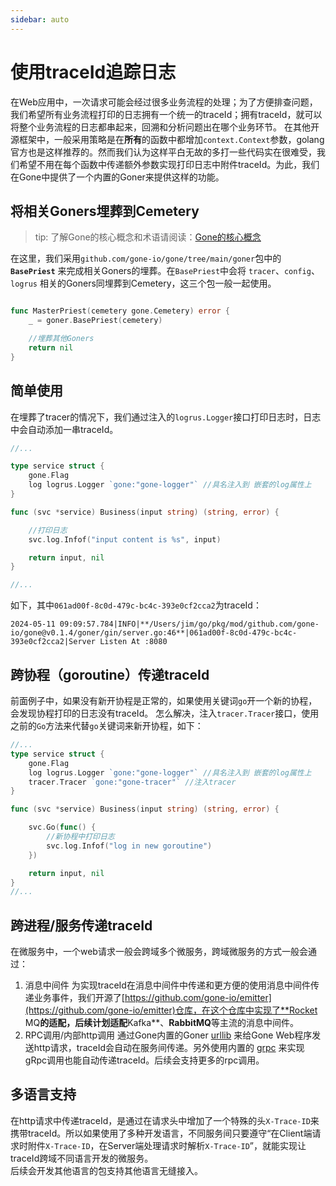 ```yaml
---
sidebar: auto
---
```


# 使用traceId追踪日志
在Web应用中，一次请求可能会经过很多业务流程的处理；为了方便排查问题，我们希望所有业务流程打印的日志拥有一个统一的traceId；拥有traceId，就可以将整个业务流程的日志都串起来，回溯和分析问题出在哪个业务环节。
在其他开源框架中，一般采用策略是在**所有**的函数中都增加`context.Context`参数，golang官方也是这样推荐的。然而我们认为这样平白无故的多打一些代码实在很难受，我们希望不用在每个函数中传递额外参数实现打印日志中附件traceId。为此，我们在Gone中提供了一个内置的Goner来提供这样的功能。

## 将相关Goners埋葬到Cemetery
> tip: 了解Gone的核心概念和术语请阅读：[Gone的核心概念](https://goner.fun/zh/guide/core-concept.html)

在这里，我们采用`github.com/gone-io/gone/tree/main/goner`包中的 **`BasePriest`** 来完成相关Goners的埋葬。在`BasePriest`中会将 `tracer`、`config`、`logrus` 相关的Goners同埋葬到Cemetery，这三个包一般一起使用。

```go

func MasterPriest(cemetery gone.Cemetery) error {
	_ = goner.BasePriest(cemetery)

	//埋葬其他Goners
	return nil
}
```

## 简单使用
在埋葬了tracer的情况下，我们通过注入的`logrus.Logger`接口打印日志时，日志中会自动添加一串traceId。
```go
//...

type service struct {
    gone.Flag
    log logrus.Logger `gone:"gone-logger"` //具名注入到 嵌套的log属性上
}

func (svc *service) Business(input string) (string, error) {

    //打印日志
	svc.log.Infof("input content is %s", input)

	return input, nil
}

//...
```
如下，其中`061ad00f-8c0d-479c-bc4c-393e0cf2cca2`为traceId：
```
2024-05-11 09:09:57.784|INFO|**/Users/jim/go/pkg/mod/github.com/gone-io/gone@v0.1.4/goner/gin/server.go:46**|061ad00f-8c0d-479c-bc4c-393e0cf2cca2|Server Listen At :8080
```

## 跨协程（goroutine）传递traceId
前面例子中，如果没有新开协程是正常的，如果使用关键词`go`开一个新的协程，会发现协程打印的日志没有traceId。
怎么解决，注入`tracer.Tracer`接口，使用之前的`Go`方法来代替`go`关键词来新开协程，如下：
```go
//...
type service struct {
    gone.Flag
    log logrus.Logger `gone:"gone-logger"` //具名注入到 嵌套的log属性上
    tracer.Tracer `gone:"gone-tracer"` //注入tracer
}

func (svc *service) Business(input string) (string, error) {

	svc.Go(func() {
        //新协程中打印日志
		svc.log.Infof("log in new goroutine")
	})

	return input, nil
}
//...
```

## 跨进程/服务传递traceId
在微服务中，一个web请求一般会跨域多个微服务，跨域微服务的方式一般会通过：
1. 消息中间件
   为实现traceId在消息中间件中传递和更方便的使用消息中间件传递业务事件，我们开源了[https://github.com/gone-io/emitter](https://github.com/gone-io/emitter)仓库，在这个仓库中实现了**Rocket MQ**的适配，后续计划适配**Kafka**、**RabbitMQ**等主流的消息中间件。
2. RPC调用/内部http调用
    通过Gone内置的Goner [urllib](https://github.com/gone-io/gone/tree/main/goner/urllib) 来给Gone Web程序发送http请求，traceId会自动在服务间传递。另外使用内置的 [grpc](https://github.com/gone-io/gone/tree/main/goner/grpc) 来实现gRpc调用也能自动传递traceId。后续会支持更多的rpc调用。

## 多语言支持
在http请求中传递traceId，是通过在请求头中增加了一个特殊的头`X-Trace-ID`来携带traceId。所以如果使用了多种开发语言，不同服务间只要遵守“在Client端请求时附件`X-Trace-ID`，在Server端处理请求时解析`X-Trace-ID`”，就能实现让traceId跨域不同语言开发的微服务。  
后续会开发其他语言的包支持其他语言无缝接入。